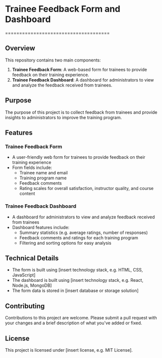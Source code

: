 # Trainee Feedback Form and Dashboard
=====================================

## Overview

This repository contains two main components:

1. **Trainee Feedback Form**: A web-based form for trainees to provide feedback on their training experience.
2. **Trainee Feedback Dashboard**: A dashboard for administrators to view and analyze the feedback received from trainees.

## Purpose

The purpose of this project is to collect feedback from trainees and provide insights to administrators to improve the training program.

## Features

### Trainee Feedback Form

* A user-friendly web form for trainees to provide feedback on their training experience
* Form fields include:
	+ Trainee name and email
	+ Training program name
	+ Feedback comments
	+ Rating scales for overall satisfaction, instructor quality, and course content

### Trainee Feedback Dashboard

* A dashboard for administrators to view and analyze feedback received from trainees
* Dashboard features include:
	+ Summary statistics (e.g. average ratings, number of responses)
	+ Feedback comments and ratings for each training program
	+ Filtering and sorting options for easy analysis

## Technical Details

* The form is built using [insert technology stack, e.g. HTML, CSS, JavaScript]
* The dashboard is built using [insert technology stack, e.g. React, Node.js, MongoDB]
* The form data is stored in [insert database or storage solution]


## Contributing

Contributions to this project are welcome. Please submit a pull request with your changes and a brief description of what you've added or fixed.

## License

This project is licensed under [insert license, e.g. MIT License].

